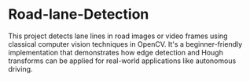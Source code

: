 # Road-lane-Detection
This project detects lane lines in road images or video frames using classical computer vision techniques in OpenCV. It's a beginner-friendly implementation that demonstrates how edge detection and Hough transforms can be applied for real-world applications like autonomous driving.
